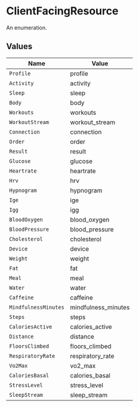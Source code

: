 # ClientFacingResource

An enumeration.


## Values

| Name                 | Value                |
| -------------------- | -------------------- |
| `Profile`            | profile              |
| `Activity`           | activity             |
| `Sleep`              | sleep                |
| `Body`               | body                 |
| `Workouts`           | workouts             |
| `WorkoutStream`      | workout_stream       |
| `Connection`         | connection           |
| `Order`              | order                |
| `Result`             | result               |
| `Glucose`            | glucose              |
| `Heartrate`          | heartrate            |
| `Hrv`                | hrv                  |
| `Hypnogram`          | hypnogram            |
| `Ige`                | ige                  |
| `Igg`                | igg                  |
| `BloodOxygen`        | blood_oxygen         |
| `BloodPressure`      | blood_pressure       |
| `Cholesterol`        | cholesterol          |
| `Device`             | device               |
| `Weight`             | weight               |
| `Fat`                | fat                  |
| `Meal`               | meal                 |
| `Water`              | water                |
| `Caffeine`           | caffeine             |
| `MindfulnessMinutes` | mindfulness_minutes  |
| `Steps`              | steps                |
| `CaloriesActive`     | calories_active      |
| `Distance`           | distance             |
| `FloorsClimbed`      | floors_climbed       |
| `RespiratoryRate`    | respiratory_rate     |
| `Vo2Max`             | vo2_max              |
| `CaloriesBasal`      | calories_basal       |
| `StressLevel`        | stress_level         |
| `SleepStream`        | sleep_stream         |